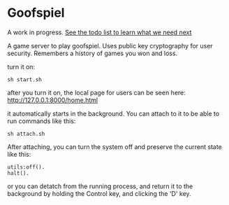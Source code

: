 Goofspiel
=====

A work in progress. [See the todo list to learn what we need next](todo)

A game server to play goofspiel.
Uses public key cryptography for user security.
Remembers a history of games you won and loss.

turn it on:
```
sh start.sh
```

after you turn it on, the local page for users can be seen here:
http://127.0.0.1:8000/home.html

it automatically starts in the background. You can attach to it to be able to run commands like this:
```
sh attach.sh
```

After attaching, you can turn the system off and preserve the current state like this:
```
utils:off().
halt().
```

or you can detatch from the running process, and return it to the background by holding the Control key, and clicking the 'D' key.
